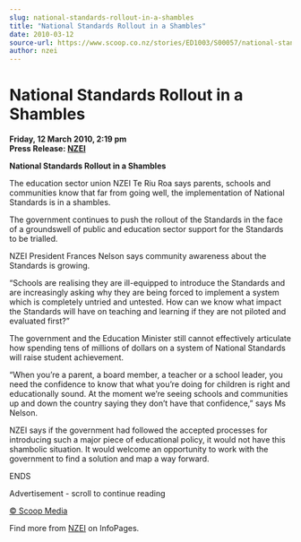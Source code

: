 ```yaml
---
slug: national-standards-rollout-in-a-shambles
title: "National Standards Rollout in a Shambles"
date: 2010-03-12
source-url: https://www.scoop.co.nz/stories/ED1003/S00057/national-standards-rollout-in-a-shambles.htm
author: nzei
---
```

National Standards Rollout in a Shambles
========================================

**Friday, 12 March 2010, 2:19 pm**  
**Press Release: [NZEI](https://info.scoop.co.nz/NZEI)**

  
**National Standards Rollout in a Shambles**

The education sector union NZEI Te Riu Roa says parents, schools and communities know that far from going well, the implementation of National Standards is in a shambles.

The government continues to push the rollout of the Standards in the face of a groundswell of public and education sector support for the Standards to be trialled.

NZEI President Frances Nelson says community awareness about the Standards is growing.

“Schools are realising they are ill-equipped to introduce the Standards and are increasingly asking why they are being forced to implement a system which is completely untried and untested. How can we know what impact the Standards will have on teaching and learning if they are not piloted and evaluated first?”

The government and the Education Minister still cannot effectively articulate how spending tens of millions of dollars on a system of National Standards will raise student achievement.

“When you’re a parent, a board member, a teacher or a school leader, you need the confidence to know that what you’re doing for children is right and educationally sound. At the moment we’re seeing schools and communities up and down the country saying they don’t have that confidence,” says Ms Nelson.

NZEI says if the government had followed the accepted processes for introducing such a major piece of educational policy, it would not have this shambolic situation. It would welcome an opportunity to work with the government to find a solution and map a way forward.

ENDS  

Advertisement - scroll to continue reading





[© Scoop Media](http://www.scoop.co.nz/about/terms.html)

Find more from [NZEI](https://info.scoop.co.nz/NZEI) on InfoPages.